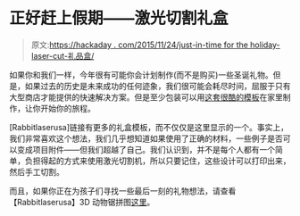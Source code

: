 # 正好赶上假期——激光切割礼盒

> 原文:[https://hackaday . com/2015/11/24/just-in-time for the holiday-laser-cut-礼品盒/](https://hackaday.com/2015/11/24/just-in-time-for-the-holidays-laser-cut-gift-boxes/)

如果你和我们一样，今年很有可能你会计划制作(而不是购买)一些圣诞礼物。但是，如果过去的历史是未来成功的任何迹象，我们很可能会耗尽时间，屈服于只有大型商店才能提供的快速解决方案。但是至少包装可以用[这套很酷的模板](http://www.rabbitlaserusa.com/DownloadableProjects.html#CardstockBoxes)在家里制作，让你开始你的旅程。

[Rabbitlaserusa]链接有更多的礼盒模板，而不仅仅是这里显示的一个。事实上，我们非常喜欢这个想法，我们几乎想知道如果使用了正确的材料，一些例子是否可以变成项目附件——但我们超越了自己。我们认识到，并不是每个人都有一个简单，负担得起的方式来使用激光切割机，所以只要记住，这些设计可以打印出来，然后手工切割。

而且，如果你正在为孩子们寻找一些最后一刻的礼物想法，请查看【Rabbitlaserusa】3D 动物锯拼图[这里](http://www.rabbitlaserusa.com/examples/AnimalPuzzles/)。